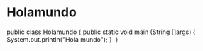 # Holamundo
public class Holamundo {
public static void main (String []args) {
System.out.println("Hola mundo"); } 
}
